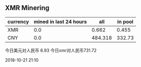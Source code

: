 ## XMR Minering

|currency|mined in last 24 hours|all|in pool|
|---|---|---|---|
|XMR|0.0|0.662|0.455|
|CNY|0.0|484.318|332.73|

今日美元对人民币 6.93	今日xmr对人民币731.72


2018-10-21 21:10